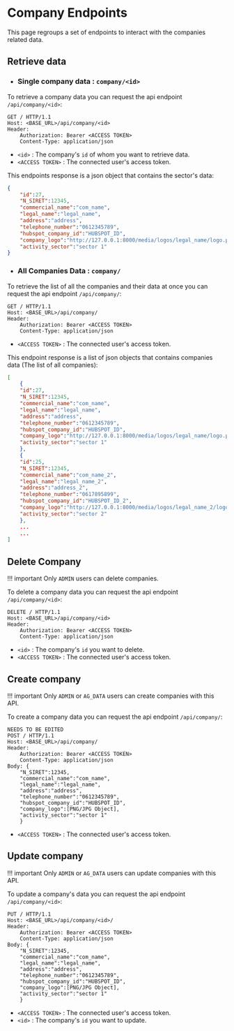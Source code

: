 # Company Endpoints

This page regroups a set of endpoints to interact with the companies related data.

## Retrieve data
- ### Single company data : `company/<id>`
To retrieve a company data you can request the api endpoint `/api/company/<id>`:

```http
GET / HTTP/1.1
Host: <BASE_URL>/api/company/<id>
Header:
    Authorization: Bearer <ACCESS TOKEN>
    Content-Type: application/json
```
- `<id>` : The company's `id`  of whom you want to retrieve data.
- `<ACCESS TOKEN>` : The connected user's access token.


This endpoints response is a json object that contains the sector's data:

```json
{
    "id":27,
    "N_SIRET":12345,
    "commercial_name":"com_name",
    "legal_name":"legal_name",
    "address":"address",
    "telephone_number":"0612345789",
    "hubspot_company_id":"HUBSPOT_ID",
    "company_logo":"http://127.0.0.1:8000/media/logos/legal_name/logo.png",
    "activity_sector":"sector 1"
}
```
- ### All Companies Data : `company/`

To retrieve the list of all the companies and their data at once you can request the api endpoint `/api/company/`:

```http
GET / HTTP/1.1
Host: <BASE_URL>/api/company/
Header:
    Authorization: Bearer <ACCESS TOKEN>
    Content-Type: application/json
```
- `<ACCESS TOKEN>` : The connected user's access token.

This endpoint response is a list of json objects that contains companies data (The list of all companies):

```json
[
    {
    "id":27,
    "N_SIRET":12345,
    "commercial_name":"com_name",
    "legal_name":"legal_name",
    "address":"address",
    "telephone_number":"0612345789",
    "hubspot_company_id":"HUBSPOT_ID",
    "company_logo":"http://127.0.0.1:8000/media/logos/legal_name/logo.png",
    "activity_sector":"sector 1"
    },
    {
    "id":25,
    "N_SIRET":12345,
    "commercial_name":"com_name_2",
    "legal_name":"legal_name_2",
    "address":"address_2",
    "telephone_number":"0617895899",
    "hubspot_company_id":"HUBSPOT_ID_2",
    "company_logo":"http://127.0.0.1:8000/media/logos/legal_name_2/logo.png",
    "activity_sector":"sector 2"
    },
    ...
    ...
]
```


## Delete Company

!!! important
    Only `ADMIN` users can delete companies.

To delete a company data you can request the api endpoint `/api/company/<id>`:

```http
DELETE / HTTP/1.1
Host: <BASE_URL>/api/company/<id>
Header:
    Authorization: Bearer <ACCESS TOKEN>
    Content-Type: application/json
```
- `<id>` : The company's `id`  you want to delete.
- `<ACCESS TOKEN>` : The connected user's access token.

## Create company

!!! important
    Only `ADMIN` or `AG_DATA` users can create companies with this API.

To create a company data you can request the api endpoint `/api/company/`:

```http
NEEDS TO BE EDITED
POST / HTTP/1.1
Host: <BASE_URL>/api/company/
Header:
    Authorization: Bearer <ACCESS TOKEN>
    Content-Type: application/json
Body: {
    "N_SIRET":12345,
    "commercial_name":"com_name",
    "legal_name":"legal_name",
    "address":"address",
    "telephone_number":"0612345789",
    "hubspot_company_id":"HUBSPOT_ID",
    "company_logo":[PNG/JPG Object],
    "activity_sector":"sector 1"
    }
```
- `<ACCESS TOKEN>` : The connected user's access token.

## Update company

!!! important
    Only `ADMIN` or `AG_DATA` users can update companies with this API.

To update a company's data you can request the api endpoint `/api/company/<id>`:

```http
PUT / HTTP/1.1
Host: <BASE_URL>/api/company/<id>/
Header:
    Authorization: Bearer <ACCESS TOKEN>
    Content-Type: application/json
Body: {
    "N_SIRET":12345,
    "commercial_name":"com_name",
    "legal_name":"legal_name",
    "address":"address",
    "telephone_number":"0612345789",
    "hubspot_company_id":"HUBSPOT_ID",
    "company_logo":[PNG/JPG Object],
    "activity_sector":"sector 1"
    }
```
- `<ACCESS TOKEN>` : The connected user's access token.
- `<id>` : The company's `id`  you want to update.